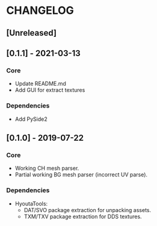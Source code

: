 # CHANGELOG

## [Unreleased]

## [0.1.1] - 2021-03-13
### Core
- Update README.md
- Add GUI for extract textures

### Dependencies
- Add PySide2

## [0.1.0] - 2019-07-22
### Core
- Working CH mesh parser.
- Partial working BG mesh parser (incorrect UV parse).

### Dependencies
- HyoutaTools:
  - DAT/SVO package extraction for unpacking assets.
  - TXM/TXV package extraction for DDS textures.
